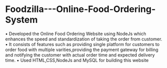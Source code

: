 # Foodzilla---Online-Food-Ordering-System

• Developed the Online Food Ordering Website using NodeJs which
enhances the speed and standardization of taking the order from
customer.
• It consists of features such as providing single platform for customers
to order food with multiple varities,providing the payment gateway
for billing and notifying the customer with actual order time and
expected delivery time.
• Used HTML,CSS,NodeJs and MySQL for building this website
